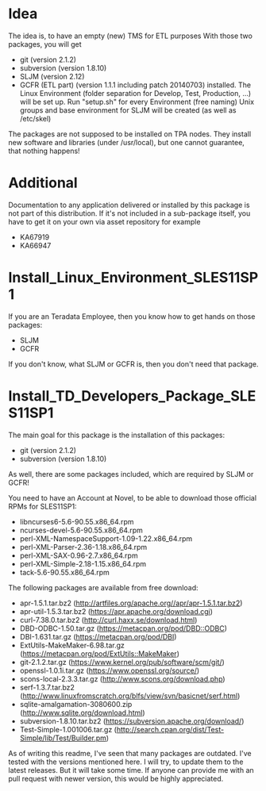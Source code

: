 Idea
====
The idea is, to have an empty (new) TMS for ETL purposes
With those two packages, you will get
* git (version 2.1.2)
* subversion (version 1.8.10)
* SLJM (version 2.12)
* GCFR (ETL part) (version 1.1.1 including patch 20140703)
installed.
The Linux Environment (folder separation for Develop, Test, Production, ...)
will be set up. Run "setup.sh" for every Environment (free naming)
Unix groups and base environment for SLJM will be created (as well as /etc/skel)

The packages are not supposed to be installed on TPA nodes.
They install new software and libraries (under /usr/local), but one cannot
guarantee, that nothing happens!

Additional
==========
Documentation to any application delivered or installed by this package is not part of this distribution. If it's not included in a sub-package itself, you have to get it on your own via asset repository for example
* KA67919
* KA66947

Install_Linux_Environment_SLES11SP1
===================================
If you are an Teradata Employee, then you know how to get hands on those packages:
* SLJM
* GCFR

If you don't know, what SLJM or GCFR is, then you don't need that package.

Install_TD_Developers_Package_SLES11SP1
=======================================
The main goal for this package is the installation of this packages:
* git (version 2.1.2)
* subversion (version 1.8.10)

As well, there are some packages included, which are required by SLJM or GCFR!

You need to have an Account at Novel, to be able to download those official RPMs for SLES11SP1:
* libncurses6-5.6-90.55.x86_64.rpm
* ncurses-devel-5.6-90.55.x86_64.rpm
* perl-XML-NamespaceSupport-1.09-1.22.x86_64.rpm
* perl-XML-Parser-2.36-1.18.x86_64.rpm
* perl-XML-SAX-0.96-2.7.x86_64.rpm
* perl-XML-Simple-2.18-1.15.x86_64.rpm
* tack-5.6-90.55.x86_64.rpm

The following packages are available from free download:
* apr-1.5.1.tar.bz2 (http://artfiles.org/apache.org//apr/apr-1.5.1.tar.bz2)
* apr-util-1.5.3.tar.bz2 (https://apr.apache.org/download.cgi)
* curl-7.38.0.tar.bz2 (http://curl.haxx.se/download.html)
* DBD-ODBC-1.50.tar.gz (https://metacpan.org/pod/DBD::ODBC)
* DBI-1.631.tar.gz (https://metacpan.org/pod/DBI)
* ExtUtils-MakeMaker-6.98.tar.gz (https://metacpan.org/pod/ExtUtils::MakeMaker)
* git-2.1.2.tar.gz (https://www.kernel.org/pub/software/scm/git/)
* openssl-1.0.1i.tar.gz (https://www.openssl.org/source/)
* scons-local-2.3.3.tar.gz (http://www.scons.org/download.php)
* serf-1.3.7.tar.bz2 (http://www.linuxfromscratch.org/blfs/view/svn/basicnet/serf.html)
* sqlite-amalgamation-3080600.zip (http://www.sqlite.org/download.html)
* subversion-1.8.10.tar.bz2 (https://subversion.apache.org/download/)
* Test-Simple-1.001006.tar.gz (http://search.cpan.org/dist/Test-Simple/lib/Test/Builder.pm)

As of writing this readme, I've seen that many packages are outdated.
I've tested with the versions mentioned here. I will try, to update them to the latest releases.
But it will take some time. If anyone can provide me with an pull request with newer version,
this would be highly appreciated.
